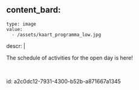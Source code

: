 content_bard:
  -
    type: image
    value:
      - /assets/kaart_programma_low.jpg
descr: |
  <p>The schedule of activities for the open day is here!
  </p>
  <p><br>
  </p>
  
id: a2c0dc12-7931-4300-b52b-a871667a1345
